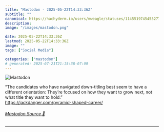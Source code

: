 ```yaml
---
title: "Mastodon - 2025-05-22T14:33:36Z"
subtitle: ""
canonical: https://hachyderm.io/users/mweagle/statuses/114551974545527765
description:
image: "/images/mastodon.png"

date: 2025-05-22T14:33:36Z
lastmod: 2025-05-22T14:33:36Z
image: ""
tags: ["Social Media"]

categories: ["mastodon"]
# generated: 2025-07-21T21:15:38-07:00
---
```

![Mastodon](/images/mastodon.png)

<p>“The candidates who have navigated down-titling best seem to have a different orientation: They’re focused on how they want to grow next, not what title they want to hold.”<br /><a href="https://jackdanger.com/pyramid-shaped-career/" target="_blank" rel="nofollow noopener noreferrer" translate="no"><span class="invisible">https://</span><span class="ellipsis">jackdanger.com/pyramid-shaped-</span><span class="invisible">career/</span></a></p>


###### [Mastodon Source 🐘](https://hachyderm.io/@mweagle/114551974545527765)

___
